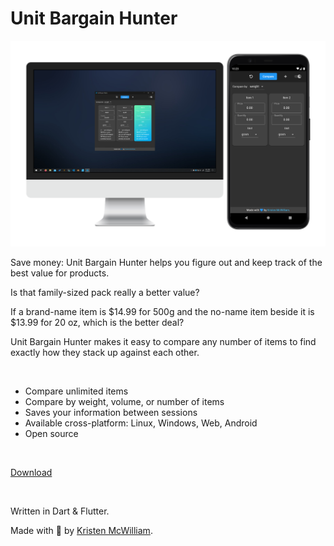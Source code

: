 # Unit Bargain Hunter


![Showcase](https://raw.githubusercontent.com/Merrit/unit_bargain_hunter/main/assets/images/screenshots/screenshot-showcase-desktop-and-mobile.png)


Save money: Unit Bargain Hunter helps you figure out and keep track of the best value for products.

Is that family-sized pack really a better value?

If a brand-name item is $14.99 for 500g and the no-name item beside it is $13.99 for 20 oz, which is the better deal?

Unit Bargain Hunter makes it easy to compare any number of items to find exactly how they stack up against each other.


<br>


- Compare unlimited items
- Compare by weight, volume, or number of items
- Saves your information between sessions
- Available cross-platform: Linux, Windows, Web, Android
- Open source


<br>


[Download](https://merritt.codes/bargain/)


<br>


Written in Dart & Flutter.

Made with 💙 by [Kristen McWilliam](https://merritt.codes).

